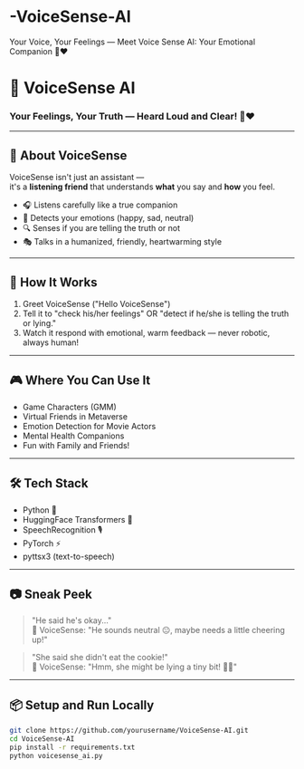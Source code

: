 # -VoiceSense-AI
Your Voice, Your Feelings — Meet Voice Sense AI: Your Emotional Companion 🤖❤️
# 🎤 VoiceSense AI

### Your Feelings, Your Truth — Heard Loud and Clear! 🤖❤️

---

## 🌟 About VoiceSense

VoiceSense isn't just an assistant —  
it's a **listening friend** that understands **what** you say and **how** you feel.

- 🎧 Listens carefully like a true companion
- 💬 Detects your emotions (happy, sad, neutral)
- 🔍 Senses if you are telling the truth or not
- 🎭 Talks in a humanized, friendly, heartwarming style

---

## 🚀 How It Works

1. Greet VoiceSense ("Hello VoiceSense")
2. Tell it to "check his/her feelings" OR "detect if he/she is telling the truth or lying."
3. Watch it respond with emotional, warm feedback — never robotic, always human!

---

## 🎮 Where You Can Use It

- Game Characters (GMM)
- Virtual Friends in Metaverse
- Emotion Detection for Movie Actors
- Mental Health Companions
- Fun with Family and Friends!

---

## 🛠 Tech Stack

- Python 🐍
- HuggingFace Transformers 🤗
- SpeechRecognition 🎙️
- PyTorch ⚡
- pyttsx3 (text-to-speech)

---

## 📷 Sneak Peek

> "He said he's okay..."  
> 🤖 VoiceSense: "He sounds neutral 😐, maybe needs a little cheering up!"

> "She said she didn't eat the cookie!"  
> 🤖 VoiceSense: "Hmm, she might be lying a tiny bit! 🍪😉"

---

## 📦 Setup and Run Locally

```bash
git clone https://github.com/yourusername/VoiceSense-AI.git
cd VoiceSense-AI
pip install -r requirements.txt
python voicesense_ai.py
